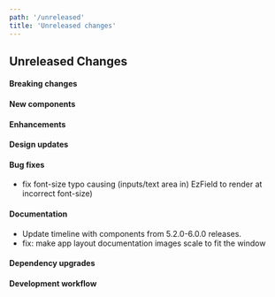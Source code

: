 ```yaml
---
path: '/unreleased'
title: 'Unreleased changes'
---
```


## Unreleased Changes

#### Breaking changes

#### New components

#### Enhancements

#### Design updates

#### Bug fixes

- fix font-size typo causing (inputs/text area in) EzField to render at incorrect font-size)

#### Documentation

- Update timeline with components from 5.2.0-6.0.0 releases.
- fix: make app layout documentation images scale to fit the window

#### Dependency upgrades

#### Development workflow
